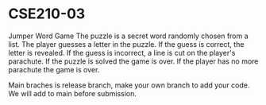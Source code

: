 # CSE210-03
Jumper Word Game
The puzzle is a secret word randomly chosen from a list.
The player guesses a letter in the puzzle.
If the guess is correct, the letter is revealed.
If the guess is incorrect, a line is cut on the player's parachute.
If the puzzle is solved the game is over.
If the player has no more parachute the game is over.

Main braches is release branch, make your own branch to add your code. We will add to main before submission.
